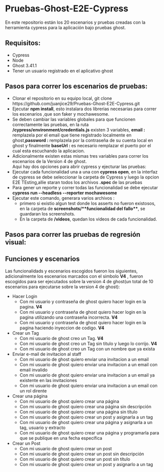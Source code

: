 <h1>Pruebas-Ghost-E2E-Cypress</h1>
<p>En este repositorio están los 20 escenarios y pruebas creadas con la herramienta cypress para la aplicación bajo pruebas ghost.</p>

<h2>Requisitos:</h2>
<ul>
<li>Cypress</li>
<li>Node</li>
<li>Ghost 3.41.1</li>
<li>Tener un usuario registrado en el aplicativo ghost</li>
</ul>
<h2>Pasos para correr los escenarios de pruebas:</h2>
<ul>
<li>Clonar el repositorio en su equipo local, git clone https://github.com/juanjice29/Pruebas-Ghost-E2E-Cypress.git</li>
<li>Ejecutar <b>npm install</b>, esto instalara dos librerias necesarias para correr los escenarios ,que son faker y mochawesome.</li>
<li>Se deben cambiar las variables globales para que funcionen correctamente las pruebas, en la ruta <b>/cypress/environment/credentials.js</b> existen 3 variables, <b>email : </b> remplazela por el email que tiene registrado localmente en ghost,<b>password : </b> remplazela por la contraseña de su cuenta local en ghost y finalmente 
<b>baseUrl : </b> es necesario remplazar el puerto por el cual esta escuchando la aplicacion.</li>
<li>Adicionalmente existen estas mismas tres variables para correr los escenarios de la Version 4 de ghost.</li>
Aqui hay dos opciones para abrir cypress y ejecturar las pruebas:
<li>Ejecutar cada funcionalidad una a una con <b>cypress open</b>, en la interfaz de cypress se debe seleccionar la carpeta de Cypress y luego la opcion E2E TEsting,allie staran todos los archivos <b>.spec </b> de las pruebas</li>
<li>Para gener un reporte y correr todas las funcionalidad se debe ejecutar <b>cypress run --headless --reporter mochawesome </b></li>
<li>Ejecutar este comando, generara varios archivos :<ul>
    <li>primero si existio algun test donde los asserts no fueron existosos, en la carpeta de <b>screenshots/**funcionalidad del fallo**</b>, se guardaran los screenshots.</li>
    <li>En la carpeta de <b>/videos</b>, quedan los videos de cada funcionalidad.</li>    
</ul> </li>
</ul>
<h2>Pasos para correr las pruebas de regresión visual:</h2>

<h2>Funciones y escenarios</h2>

<p>Las funcionalidads y escenarios escogidos fueron los siguientes, adicionalmente los escenarios marcados con el simbolo <b>V4</b> , fueron escogidos para ser ejecutados sobre la version 4 de ghost(un total de 10 escenarios para ejecutarse sobre la version 4 de ghost):</p>
<ul>
    <li>Hacer Login
        <ul>
            <li>Con mi usuario y contraseña de ghost quiero hacer login en la pagina. <b>V4</b> </li>
            <li>Con mi usuario y contraseña de ghost quiero hacer login en la pagina utilizando una contraseña incorrecta. <b>V4</b> </li>
            <li>Con mi usuario y contraseña de ghost quiero hacer login en la pagina haciendo inyeccion de codigo. <b>V4</b> </li>
        </ul>
    </li>
     <li>Crear un Tag
        <ul>
            <li>Con mi usuario de ghost creo un Tag. <b>V4</b> </li>
            <li>Con mi usuario de ghost creo un Tag sin titulo y luego lo corrijo. <b>V4</b> </li>
            <li>Con mi usuario de ghost creo un Tag con un nombre que ya exista</li>
         </ul>
    </li>
     <li>Enviar e-mail de invitacion al staff 
        <ul>
            <li>Con mi usuario de ghost quiero enviar una invitacion a un email</li>
            <li>Con mi usuario de ghost quiero enviar una invitacion a un email con email invalido</li>
            <li>Con mi usuario de ghost quiero enviar una invitacion a un email ya existente en las invitaciones</li>
            <li>Con mi usuario de ghost quiero enviar una invitacion a un email con un rol dirente</li>
         </ul>
    </li>
     <li>Crear una página
        <ul>
            <li>Con mi usuario de ghost quiero crear una página</li>
            <li>Con mi usuario de ghost quiero crear una página sin descripción</li>
            <li>Con mi usuario de ghost quiero crear una página sin título</li>
            <li>Con mi usuario de ghost quiero crear un post y asignarla a un tag</li>
            <li>Con mi usuario de ghost quiero crear una página y asignarla a un tag, usuario y extracto</li>
            <li>Con mi usuario de ghost quiero crear una página y programarla para que se publique en una fecha específica</li>
         </ul>
    </li>
     <li>Crear un Post
        <ul>
            <li>Con mi usuario de ghost quiero crear un post</li>
            <li>Con mi usuario de ghost quiero crear un post sin descripción</li>
            <li>Con mi usuario de ghost quiero crear un post sin título</li>
            <li>Con mi usuario de ghost quiero crear un post y asignarlo a un tag</li>
         </ul>
    </li>
</ul>

